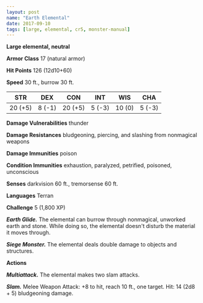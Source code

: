```yaml
---
layout: post
name: "Earth Elemental"
date: 2017-09-10
tags: [large, elemental, cr5, monster-manual]
---
```


**Large elemental, neutral**

**Armor Class** 17 (natural armor)

**Hit Points** 126 (12d10+60)

**Speed** 30 ft., burrow 30 ft.

|   STR   |   DEX   |   CON   |   INT   |   WIS   |   CHA   |
|:-----:|:-----:|:-----:|:-----:|:-----:|:-----:|
| 20 (+5) | 8 (-1) | 20 (+5) | 5 (-3) | 10 (0) | 5 (-3) |

**Damage Vulnerabilities** thunder

**Damage Resistances** bludgeoning, piercing, and slashing from nonmagical weapons

**Damage Immunities** poison

**Condition Immunities** exhaustion, paralyzed, petrified, poisoned, unconscious

**Senses** darkvision 60 ft., tremorsense 60 ft.

**Languages** Terran

**Challenge** 5 (1,800 XP)

***Earth Glide.*** The elemental can burrow through nonmagical, unworked earth and stone. While doing so, the elemental doesn't disturb the material it moves through.

***Siege Monster.*** The elemental deals double damage to objects and structures.

**Actions**

***Multiattack.*** The elemental makes two slam attacks.

***Slam.*** Melee Weapon Attack: +8 to hit, reach 10 ft., one target. Hit: 14 (2d8 + 5) bludgeoning damage.


